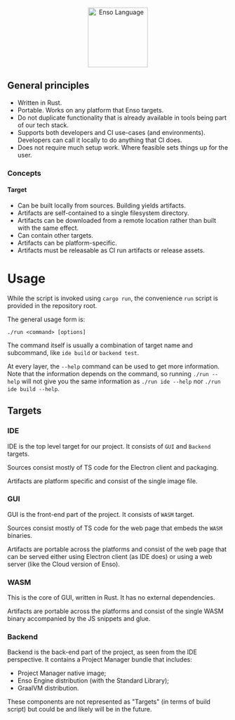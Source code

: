 <p align="center">
  <br/>
  <a href="http://enso.org">
      <img
          src="https://user-images.githubusercontent.com/1623053/79905826-22bac080-8417-11ea-82b0-ee015904a485.png"
          alt="Enso Language"
          width="136"
      />
  </a>
</p>

## General principles

- Written in Rust.
- Portable. Works on any platform that Enso targets.
- Do not duplicate functionality that is already available in tools being part
  of our tech stack.
- Supports both developers and CI use-cases (and environments). Developers can
  call it locally to do anything that CI does.
- Does not require much setup work. Where feasible sets things up for the user.

### Concepts

#### Target

- Can be built locally from sources. Building yields artifacts.
- Artifacts are self-contained to a single filesystem directory.
- Artifacts can be downloaded from a remote location rather than built with the
  same effect.
- Can contain other targets.
- Artifacts can be platform-specific.
- Artifacts must be releasable as CI run artifacts or release assets.

# Usage

While the script is invoked using `cargo run`, the convenience `run` script is
provided in the repository root.

The general usage form is:

```
./run <command> [options]
```

The command itself is usually a combination of target name and subcommand, like
`ide build` or `backend test`.

At every layer, the `--help` command can be used to get more information. Note
that the information depends on the command, so running `./run --help` will not
give you the same information as `./run ide --help` nor
`./run ide build --help`.

## Targets

### IDE

IDE is the top level target for our project. It consists of `GUI` and `Backend`
targets.

Sources consist mostly of TS code for the Electron client and packaging.

Artifacts are platform specific and consist of the single image file.

### GUI

GUI is the front-end part of the project. It consists of `WASM` target.

Sources consist mostly of TS code for the web page that embeds the `WASM`
binaries.

Artifacts are portable across the platforms and consist of the web page that can
be served either using Electron client (as IDE does) or using a web server (like
the Cloud version of Enso).

### WASM

This is the core of GUI, written in Rust. It has no external dependencies.

Artifacts are portable across the platforms and consist of the single WASM
binary accompanied by the JS snippets and glue.

### Backend

Backend is the back-end part of the project, as seen from the IDE perspective.
It contains a Project Manager bundle that includes:

- Project Manager native image;
- Enso Engine distribution (with the Standard Library);
- GraalVM distribution.

These components are not represented as "Targets" (in terms of build script) but
could be and likely will be in the future.
